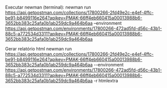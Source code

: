 Executar newman (terminal):
newman run https://api.getpostman.com/collections/17800266-2fd49e2c-e4ef-4ffc-be91-b8499116e264?apikey=PMAK-66ff4eb660415a00013988b6-3652bb383c25afa0b1ab259dc9a464b6aa –environment https://api.getpostman.com/environments/17800266-472ad5fd-d56c-43b1-88c5-a772534d3311?apikey=PMAK-66ff4eb660415a00013988b6-3652bb383c25afa0b1ab259dc9a464b6aa

Gerar relatório html 
newman run https://api.getpostman.com/collections/17800266-2fd49e2c-e4ef-4ffc-be91-b8499116e264?apikey=PMAK-66ff4eb660415a00013988b6-3652bb383c25afa0b1ab259dc9a464b6aa --environment https://api.getpostman.com/environments/17800266-472ad5fd-d56c-43b1-88c5-a772534d3311?apikey=PMAK-66ff4eb660415a00013988b6-3652bb383c25afa0b1ab259dc9a464b6aa -r htmlextra
